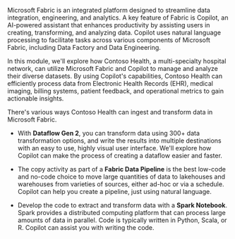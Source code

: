 Microsoft Fabric is an integrated platform designed to streamline data integration, engineering, and analytics. A key feature of Fabric is Copilot, an AI-powered assistant that enhances productivity by assisting users in creating, transforming, and analyzing data. Copilot uses natural language processing to facilitate tasks across various components of Microsoft Fabric, including Data Factory and Data Engineering.

In this module, we'll explore how Contoso Health, a multi-specialty hospital network, can utilize Microsoft Fabric and Copilot to manage and analyze their diverse datasets. By using Copilot's capabilities, Contoso Health can efficiently process data from Electronic Health Records (EHR), medical imaging, billing systems, patient feedback, and operational metrics to gain actionable insights.

There's various ways Contoso Health can ingest and transform data in Microsoft Fabric. 

- With **Dataflow Gen 2**, you can transform data using 300+ data transformation options, and write the results into multiple destinations with an easy to use, highly visual user interface. We'll explore how Copilot can make the process of creating a dataflow easier and faster.
  
- The copy activity as part of a **Fabric Data Pipeline** is the best low-code and no-code choice to move large quantities of data to lakehouses and warehouses from varieties of sources, either ad-hoc or via a schedule. Copilot can help you create a pipeline, just using natural language. 
  
- Develop the code to extract and transform data with a **Spark Notebook**. Spark provides a distributed computing platform that can process large amounts of data in parallel. Code is typically written in Python, Scala, or R. Copilot can assist you with writing the code.